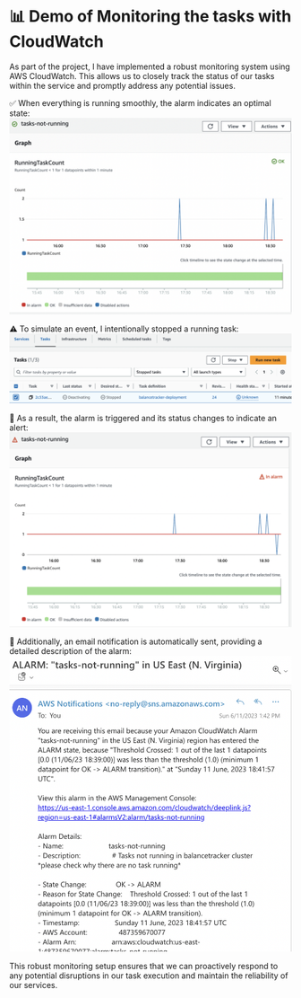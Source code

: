 # 📊 Demo of Monitoring the tasks with CloudWatch

As part of the project, I have implemented a robust monitoring system using AWS CloudWatch. This allows us to closely track the status of our tasks within the service and promptly address any potential issues.

✅ When everything is running smoothly, the alarm indicates an optimal state:
![alarm_ok](./images/alarm_ok.png)

⚠️ To simulate an event, I intentionally stopped a running task:
![alarm_task_stopped](./images/alarm_task_stopped.png)

🚨 As a result, the alarm is triggered and its status changes to indicate an alert:
![alarm_in_alarm](./images/alarm_in_alarm.png)

📧 Additionally, an email notification is automatically sent, providing a detailed description of the alarm:
![alarm_email](./images/alarm_email.png)

This robust monitoring setup ensures that we can proactively respond to any potential disruptions in our task execution and maintain the reliability of our services.

